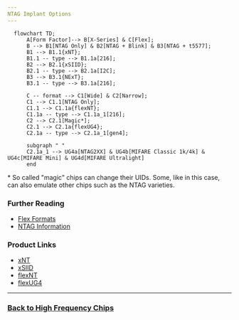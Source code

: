 ```yaml
---
NTAG Implant Options
---
```


```mermaid
  flowchart TD;
      A[Form Factor]--> B[X-Series] & C[Flex];
      B --> B1[NTAG Only] & B2[NTAG + Blink] & B3[NTAG + t5577];
      B1 --> B1.1{xNT};
      B1.1 -- type --> B1.1a[216];
      B2 --> B2.1{xSIID};
      B2.1 -- type --> B2.1a[I2C];
      B3 --> B3.1{NExT};
      B3.1 -- type --> B3.1a[216];

      C -- format --> C1[Wide] & C2[Narrow];
      C1 --> C1.1[NTAG Only];
      C1.1 --> C1.1a{flexNT};
      C1.1a -- type --> C1.1a_1[216];
      C2 --> C2.1[Magic*];
      C2.1 --> C2.1a{flexUG4};
      C2.1a -- type --> C2.1a_1[gen4];

      subgraph " "
      C2.1a_1 --> UG4a[NTAG2XX] & UG4b[MIFARE Classic 1k/4k] & UG4c[MIFARE Mini] & UG4d[MIFARE Ultralight]
      end
```

\* So called "magic" chips can change their UIDs. Some, like in this case, can also emulate other chips such as the NTAG varieties.

### Further Reading
- [Flex Formats](FLEX_FORMATS.md)
- [NTAG Information](NTAG.md)

### Product Links
- [xNT](https://dngr.us/xnt)
- [xSIID](https://dngr.us/xsiid)
- [flexNT](https://dngr.us/flexnt)
- [flexUG4](https://dngr.us/flexug4)
  
---
### [Back to High Frequency Chips](HIGH_FREQUENCY_CHIPS.md)
